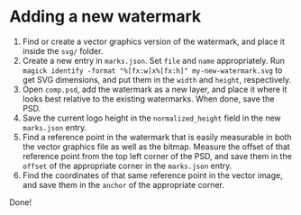 # Adding a new watermark

1) Find or create a vector graphics version of the watermark, and place it inside the `svg/` folder.
2) Create a new entry in `marks.json`. Set `file` and `name` appropriately. Run `magick identify -format "%[fx:w]x%[fx:h]" my-new-watermark.svg` to get SVG dimensions, and put them in the `width` and `height`, respectively.
3) Open `comp.psd`, add the watermark as a new layer, and place it where it looks best relative to the existing watermarks. When done, save the PSD.
4) Save the current logo height in the `normalized_height` field in the new `marks.json` entry.
5) Find a reference point in the watermark that is easily measurable in both the vector graphics file as well as the bitmap. Measure the offset of that reference point from the top left corner of the PSD, and save them in the `offset` of the appropriate corner in the `marks.json` entry.
6) Find the coordinates of that same reference point in the vector image, and save them in the `anchor` of the appropriate corner.

Done!